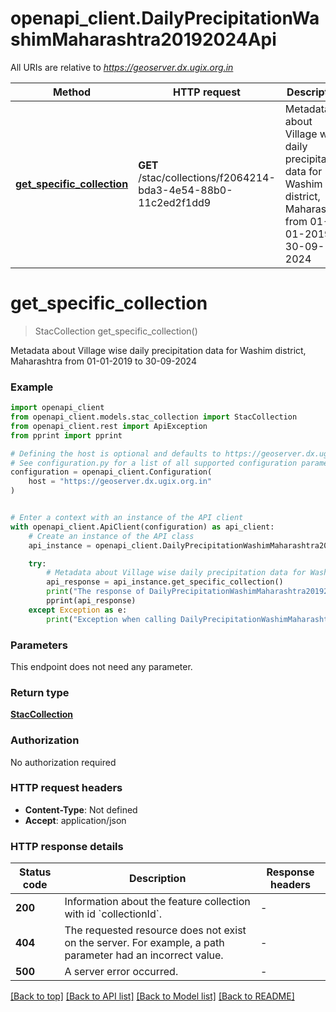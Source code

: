 # openapi_client.DailyPrecipitationWashimMaharashtra20192024Api

All URIs are relative to *https://geoserver.dx.ugix.org.in*

Method | HTTP request | Description
------------- | ------------- | -------------
[**get_specific_collection**](DailyPrecipitationWashimMaharashtra20192024Api.md#get_specific_collection) | **GET** /stac/collections/f2064214-bda3-4e54-88b0-11c2ed2f1dd9 | Metadata about Village wise daily precipitation data for Washim district, Maharashtra from 01-01-2019 to 30-09-2024


# **get_specific_collection**
> StacCollection get_specific_collection()

Metadata about Village wise daily precipitation data for Washim district, Maharashtra from 01-01-2019 to 30-09-2024

### Example


```python
import openapi_client
from openapi_client.models.stac_collection import StacCollection
from openapi_client.rest import ApiException
from pprint import pprint

# Defining the host is optional and defaults to https://geoserver.dx.ugix.org.in
# See configuration.py for a list of all supported configuration parameters.
configuration = openapi_client.Configuration(
    host = "https://geoserver.dx.ugix.org.in"
)


# Enter a context with an instance of the API client
with openapi_client.ApiClient(configuration) as api_client:
    # Create an instance of the API class
    api_instance = openapi_client.DailyPrecipitationWashimMaharashtra20192024Api(api_client)

    try:
        # Metadata about Village wise daily precipitation data for Washim district, Maharashtra from 01-01-2019 to 30-09-2024
        api_response = api_instance.get_specific_collection()
        print("The response of DailyPrecipitationWashimMaharashtra20192024Api->get_specific_collection:\n")
        pprint(api_response)
    except Exception as e:
        print("Exception when calling DailyPrecipitationWashimMaharashtra20192024Api->get_specific_collection: %s\n" % e)
```



### Parameters

This endpoint does not need any parameter.

### Return type

[**StacCollection**](StacCollection.md)

### Authorization

No authorization required

### HTTP request headers

 - **Content-Type**: Not defined
 - **Accept**: application/json

### HTTP response details

| Status code | Description | Response headers |
|-------------|-------------|------------------|
**200** | Information about the feature collection with id &#x60;collectionId&#x60;. |  -  |
**404** | The requested resource does not exist on the server. For example, a path parameter had an incorrect value. |  -  |
**500** | A server error occurred. |  -  |

[[Back to top]](#) [[Back to API list]](../README.md#documentation-for-api-endpoints) [[Back to Model list]](../README.md#documentation-for-models) [[Back to README]](../README.md)

